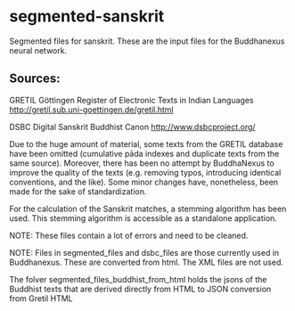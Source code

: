 # segmented-sanskrit
Segmented files for sanskrit. These are the input files for the Buddhanexus neural network.

## Sources:

GRETIL Göttingen Register of Electronic Texts in Indian Languages
http://gretil.sub.uni-goettingen.de/gretil.html

DSBC Digital Sanskrit Buddhist Canon
http://www.dsbcproject.org/

Due to the huge amount of material, some texts from the GRETIL database have been omitted (cumulative pāda indexes and duplicate texts from the same source). Moreover, there has been no attempt by BuddhaNexus to improve the quality of the texts (e.g. removing typos, introducing identical conventions, and the like). Some minor changes have, nonetheless, been made for the sake of standardization.

For the calculation of the Sanskrit matches, a stemming algorithm has been used. This stemming algorithm is accessible as a standalone application.

NOTE: These files contain a lot of errors and need to be cleaned.


NOTE:
Files in segmented_files and dsbc_files are those currently used in Buddhanexus. These are converted from html. The XML files are not used.

The folver segmented_files_buddhist_from_html holds the jsons of the Buddhist texts that are derived directly from HTML to JSON conversion from Gretil HTML
